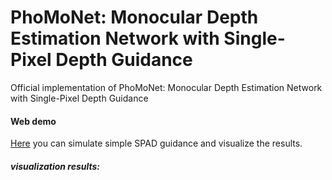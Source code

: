 # PhoMoNet: Monocular Depth Estimation Network with Single-Pixel Depth Guidance
Official implementation of PhoMoNet: Monocular Depth Estimation Network with Single-Pixel Depth Guidance

#### Web demo
[Here](https://74c7-163-152-183-111.jp.ngrok.io) you can simulate simple SPAD guidance and visualize the results.
##### visualization results:
